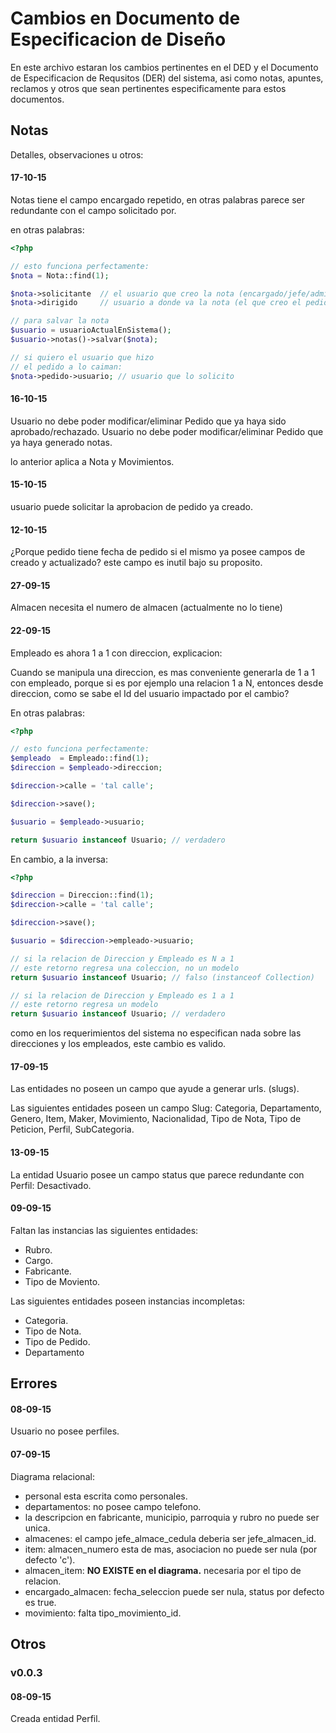 # Cambios en Documento de Especificacion de Diseño

En este archivo estaran los cambios pertinentes en el DED y el Documento de Especificacion de Requsitos (DER) del sistema, asi como notas, apuntes, reclamos y otros que sean pertinentes especificamente para estos documentos.

## Notas

Detalles, observaciones u otros:

#### 17-10-15

Notas tiene el campo encargado repetido, en otras palabras parece ser redundante con el campo solicitado por.

en otras palabras: 

```php
<?php

// esto funciona perfectamente:
$nota = Nota::find(1);

$nota->solicitante  // el usuario que creo la nota (encargado/jefe/administrador)
$nota->dirigido     // usuario a donde va la nota (el que creo el pedido)

// para salvar la nota
$usuario = usuarioActualEnSistema();
$usuario->notas()->salvar($nota);

// si quiero el usuario que hizo
// el pedido a lo caiman:
$nota->pedido->usuario; // usuario que lo solicito
```

#### 16-10-15

Usuario no debe poder modificar/eliminar Pedido que ya haya sido aprobado/rechazado.
Usuario no debe poder modificar/eliminar Pedido que ya haya generado notas.

lo anterior aplica a Nota y Movimientos.

#### 15-10-15

usuario puede solicitar la aprobacion de pedido ya creado.

#### 12-10-15

¿Porque pedido tiene fecha de pedido si el mismo ya posee campos de creado y actualizado?
este campo es inutil bajo su proposito.

#### 27-09-15

Almacen necesita el numero de almacen (actualmente no lo tiene)

#### 22-09-15

Empleado es ahora 1 a 1 con direccion, explicacion:

Cuando se manipula una direccion, es mas conveniente generarla de 1 a 1 con empleado, porque si es por ejemplo una relacion 1 a N, entonces desde direccion, como se sabe el Id del usuario impactado por el cambio?

En otras palabras:

```php
<?php

// esto funciona perfectamente:
$empleado  = Empleado::find(1);
$direccion = $empleado->direccion;

$direccion->calle = 'tal calle';

$direccion->save();

$usuario = $empleado->usuario;

return $usuario instanceof Usuario; // verdadero
```

En cambio, a la inversa:

```php
<?php

$direccion = Direccion::find(1);
$direccion->calle = 'tal calle';

$direccion->save();

$usuario = $direccion->empleado->usuario;

// si la relacion de Direccion y Empleado es N a 1
// este retorno regresa una coleccion, no un modelo
return $usuario instanceof Usuario; // falso (instanceof Collection)

// si la relacion de Direccion y Empleado es 1 a 1
// este retorno regresa un modelo
return $usuario instanceof Usuario; // verdadero
```

como en los requerimientos del sistema no especifican nada sobre las direcciones y los empleados, este cambio es valido.

#### 17-09-15

Las entidades no poseen un campo que ayude a generar urls. (slugs).

Las siguientes entidades poseen un campo Slug: Categoria, Departamento, Genero, Item, Maker, Movimiento, Nacionalidad, Tipo de Nota, Tipo de Peticion, Perfil, SubCategoria.

#### 13-09-15

La entidad Usuario posee un campo status que parece redundante con Perfil: Desactivado.

#### 09-09-15

Faltan las instancias las siguientes entidades:

- Rubro.
- Cargo.
- Fabricante.
- Tipo de Moviento.

Las siguientes entidades poseen instancias incompletas:
- Categoria.
- Tipo de Nota.
- Tipo de Pedido.
- Departamento

## Errores

#### 08-09-15

Usuario no posee perfiles.

#### 07-09-15

Diagrama relacional:

- personal esta escrita como personales.
- departamentos: no posee campo telefono.
- la descripcion en fabricante, municipio, parroquia y rubro no puede ser unica.
- almacenes: el campo jefe_almace_cedula deberia ser jefe_almacen_id.
- item: almacen_numero esta de mas, asociacion no puede ser nula (por defecto 'c').
- almacen_item: __NO EXISTE en el diagrama.__ necesaria por el tipo de relacion.
- encargado_almacen: fecha_seleccion puede ser nula, status por defecto es true.
- movimiento: falta tipo_movimiento_id.

## Otros

### v0.0.3

#### 08-09-15

Creada entidad Perfil.
